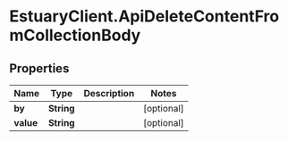 # EstuaryClient.ApiDeleteContentFromCollectionBody

## Properties
Name | Type | Description | Notes
------------ | ------------- | ------------- | -------------
**by** | **String** |  | [optional] 
**value** | **String** |  | [optional] 
